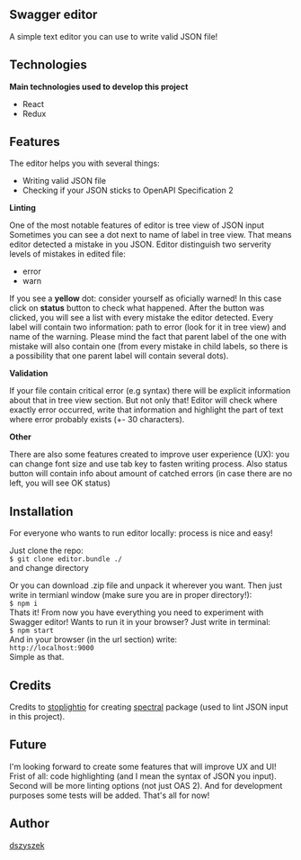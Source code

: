## Swagger editor
A simple text editor you can use to write valid JSON file!

## Technologies

<b>Main technologies used to develop this project</b>
- React
- Redux

## Features
The editor helps you with several things:
- Writing valid JSON file
- Checking if your JSON sticks to OpenAPI Specification 2

<b>Linting</b>

One of the most notable features of editor is tree view of JSON input
Sometimes you can see a dot next to name of label in tree view. That means editor detected a mistake in you JSON.
Editor distinguish two serverity levels of mistakes in edited file:
- error
- warn

If you see a **yellow** dot: consider yourself as oficially warned! In this case click on **status** button to check what happened. After the button was clicked, you will see a list with every mistake the editor detected.
Every label will contain two information: path to error (look for it in tree view) and name of the warning.
Please mind the fact that parent label of the one with mistake will also contain one (from every mistake in child labels, so there is a possibility that one parent label will contain several dots). 

<b>Validation</b>

If your file contain critical error (e.g syntax) there will be explicit information about that in tree view section. But not only that! Editor will check where exactly error occurred, write that information and highlight the part of text where error probably exists (+- 30 characters).

<b>Other</b>

There are also some features created to improve user experience (UX): you can change font size and use tab key to fasten writing process. Also status button will contain info about amount of catched errors (in case there are no left, you will see OK status)

## Installation

For everyone who wants to run editor locally: process is nice and easy!

Just clone the repo: <br>
```$ git clone editor.bundle ./```<br>
and change directory

Or you can download .zip file and unpack it wherever you want.
Then just write in termianl window (make sure you are in proper directory!): <br>
```$ npm i``` <br>
Thats it! From now you have everything you need to experiment with Swagger editor!
Wants to run it in your browser? Just write in terminal: <br>
```$ npm start``` <br>
And in your browser (in the url section) write: <br>
```http://localhost:9000``` <br>
Simple as that.

## Credits
Credits to [stoplightio](https://github.com/stoplightio) for creating [spectral](https://github.com/stoplightio/spectral) package (used to lint JSON input in this project).

## Future 

I'm looking forward to create some features that will improve UX and UI! Frist of all: code highlighting (and I mean the syntax of JSON you input). Second will be more linting options (not just OAS 2). And for development purposes some tests will be added. That's all for now!

## Author

[dszyszek](https://github.com/dszyszek)